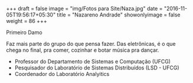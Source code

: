 +++
draft = false
image = "img/Fotos para Site/Naza.jpg"
date = "2016-11-05T19:56:17+05:30"
title = "Nazareno Andrade"
showonlyimage = false
weight = 86
+++

Primeiro Damo
<!--more-->

Faz mais parte do grupo do que pensa fazer. Das eletrônicas, é o que chega no final, pra comer, cozinhar e botar música pra dançar.

* Professor do Departamento de Sistemas e Computação (UFCG)
* Pesquisador do Laboratório de Sistemas Distribuídos (LSD - UFCG)
* Coordenador do Laboratório Analyitics
